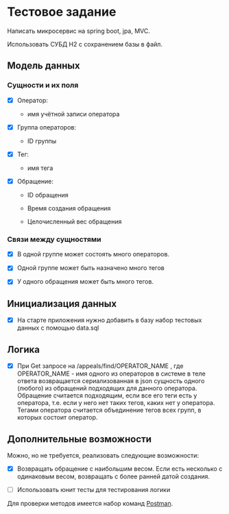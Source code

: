 # Тестовое задание

Написать микросервис на spring boot, jpa, MVC.

Использовать СУБД H2 с сохранением базы в файл.

## Модель данных 

### Сущности и их поля

-[x] Оператор:

    - имя учётной записи оператора

-[x] Группа операторов:

    - ID группы

-[x] Тег:

    - имя тега

-[x] Обращение:

    - ID обращения

    - Время создания обращения

    - Целочисленный вес обращения

### Связи между сущностями

-[x] В одной группе может состоять много операторов.

-[x] Одной группе может быть назначено много тегов

-[x] У одного обращения может быть много тегов.

## Инициализация данных

-[x] На старте приложения нужно добавить в базу набор тестовых данных с помощью data.sql

 ## Логика

-[x] При Get запросе на /appeals/find/OPERATOR_NAME , где OPERATOR_NAME - имя одного из операторов в системе в теле ответа возвращается сериализованная в json сущность одного (любого) из обращений подходящих для данного оператора.
Обращение считается подходящим, если все его теги есть у оператора, т.е. если у него нет таких тегов, каких нет у оператора.
Тегами оператора считается объединение тегов всех групп, в которых состоит оператор.


## Дополнительные возможности

Можно, но не требуется, реализовать следующие возможности:

- [x] Возвращать обращение с наибольшим весом. Если есть несколько с одинаковым весом, возвращать с более ранней датой создания.

- [ ]  Использовать юнит тесты для тестирования логики 

Для проверки методов имеется набор команд [Postman](https://github.com/rmgooogle/MegafonTestTask/blob/main/Postman). 